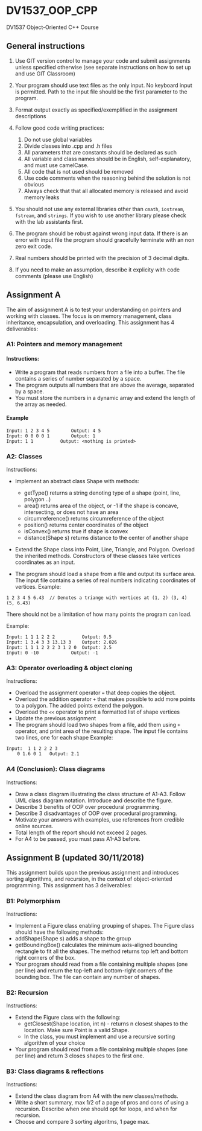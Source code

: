 # DV1537_OOP_CPP
DV1537 Object-Oriented C++ Course




## General instructions

1. Use GIT version control to manage your code and submit assignments unless specified otherwise (see separate instructions on how to set up and use GIT Classroom)
2. Your program should use text files as the only input. No keyboard input is permitted. Path to the input file should be the first parameter to the program.
3. Format output exactly as specified/exemplified in the assignment descriptions
4. Follow good code writing practices:
	
	1. Do not use global variables
	2. Divide classes into .cpp and .h files
	3. All parameters that are constants should be declared as such
	4. All variable and class names should be in English, self-explanatory, and must use camelCase. 
	5. All code that is not used should be removed
	6. Use code comments when the reasoning behind the solution is not obvious
	7. Always check that that all allocated memory is released and avoid memory leaks

5. You should not use any external libraries other than `cmath`, `iostream`, `fstream`, and `strings`. If you wish to use another library please check with the lab assistants first. 
6. The program should be robust against wrong input data. If there is an error with input file the program should gracefully terminate with an non zero exit code.
7. Real numbers should be printed with the precision of 3 decimal digits.
8. If you need to make an assumption, describe it explicity with code comments (please use English)


## Assignment A

The aim of assignment A is to test your understanding on pointers and working with classes. The focus
is on memory management, class inheritance, encapsulation, and overloading. This assignment has 4 deliverables:

### A1: Pointers and memory management

#### Instructions:
- Write a program that reads numbers from a file into a buffer. The file contains a series of number separated by a space.
- The program outputs all numbers that are above the average, separated by a space.
- You must store the numbers in a dynamic array and extend the length of the array as needed.

#### Example

```
Input: 1 2 3 4 5		Output: 4 5
Input: 0 0 0 0 1		Output: 1
Input: 1 1			Output: <nothing is printed> 
```

### A2: Classes
Instructions:
- Implement an abstract class Shape with methods:
	- getType() returns a string denoting type of a shape (point, line, polygon ..)
	- area() returns area of the object, or -1 if the shape is concave, intersecting, or does not have an area
	- circumreference() returns circumreference of the object
	- position() returns center coordinates of the object
	- isConvex() returns true if shape is convex
	- distance(Shape s) returns distance to the center of another shape
- Extend the Shape class into Point, Line, Triangle, and Polygon. Overload the inherited methods. Constructors of these classes take vertices coordinates as an input.

- The program should load a shape from a file and output its surface area. The input file contains a series of real numbers indicating coordinates of vertices. Example:
```
1 2 3 4 5 6.43  // Denotes a triange with vertices at (1, 2) (3, 4) (5, 6.43) 
```
There should not be a limitation of how many points the program can load.

Example:
```
Input: 1 1 1 2 2 2  		Output: 0.5
Input: 1 3.4 3 3 13.13 3	Output: 2.026
Input: 1 1 1 2 2 2 3 1 2 0	Output: 2.5
Input: 0 -10			Output: -1
```	



### A3: Operator overloading & object cloning
Instructions:
- Overload the assignment operator `=` that deep copies the object. 
- Overload the addition operator `+` that makes possible to add more points to a polygon. The added points extend the polygon. 
- Overload the `<<` operator to print a formatted list of shape vertices
- Update the previous assignment
- The program should load two shapes from a file, add them using `+` operator, and print area of the resulting shape. The input file contains two lines, one for each shape	
Example:
```
Input: 	1 1 2 2 2 3
	0 1.6 0 1	Output: 2.1
```	




### A4 (Conclusion): Class diagrams 

Instructions:
- Draw a class diagram illustrating the class structure of A1-A3. Follow UML class diagram notation. Introduce and describe the figure.
- Describe 3 benefits of OOP over procedural programming.
- Describe 3 disadvantages of OOP over procedural programming. 
- Motivate your answers with examples, use references from credible online sources.
- Total length of the report should not exceed 2 pages.
- For A4 to be passed, you must pass A1-A3 before.


## Assignment B (updated 30/11/2018)

This assignment builds upon the previous assignment and introduces sorting algorithms, and recursion, in the context of 
object-oriented programming. This assignment has 3 deliverables:


### B1: Polymorphism
Instructions:
- Implement a Figure class enabling grouping of shapes. The Figure class should have the following methods:
- addShape(Shape s) adds a shape to the group
- getBoundingBox() calculates the minimum axis-aligned bounding rectangle to fit all the shapes. The method returns top left and bottom right corners of the box.
- Your program should read from a file containing multiple shapes (one per line) and return the top-left and bottom-right corners of the bounding box. The file can contain any number of shapes.


### B2: Recursion
Instructions:
- Extend the Figure class with the following:
   - getClosest(Shape location, int n) - returns n closest shapes to the location. Make sure Point is a valid Shape.
   - In the class, you must implement and use a recursive sorting algorithm of your choice
- Your program should read from a file containing multiple shapes (one per line) and return 3 closes shapes to the first one.


### B3: Class diagrams & reflections
Instructions:
- Extend the class diagram from A4 with the new classes/methods.
- Write a short summary, max 1/2 of a page of pros and cons of using a recursion. Describe when one should opt for loops, and when for recursion.
- Choose and compare 3 sorting algoritms, 1 page max.

